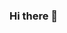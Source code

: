 ### Hi there 👋

<!--
**anushdil/anushdil** is a ✨ _special_ ✨ repository because its `README.md` (this file) appears on your GitHub profile.

Here are some ideas to get you started:

## 👋 Hi there, I'm Anusha Pathiranage - BUsiness Intelligence Engineer at your service!

📊 I'm on a mission to turn data into insights and insights into actions. As a BI Engineer, I specialize in crafting meaningful visualizations and data pipelines that empower businesses to make informed decisions.

💻 **Tech Stack:** SQL, PySpark, Azure Databricks ,Azure Data factory ,Informatica ETL , Microsoft BI stack

🚀 **Current Focus:** mastering advanced analytics

📈 **GitHub Contributions:** Explore my repositories for SQL snippets, BI project templates, and more. Let's build a data-driven future together!

🔗 **Connect:** [LinkedIn](https://www.linkedin.com/in/anusha-pathiranage-40a432a4/) 

Excited to collaborate and geek out over data! Let's connect and make analytics magic happen. ✨

-->
